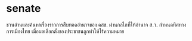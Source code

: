 # senate
ชวนอ่านและค้นหาเรื่องราวการสืบทอดอำนาจของ คสช. ผ่านกลไกที่ให้อำนาจ ส.ว. กำหนดทิศทางการเมืองไทย เมื่อผลเลือกตั้งของประชาชนถูกทำให้ไร้ความหมาย
